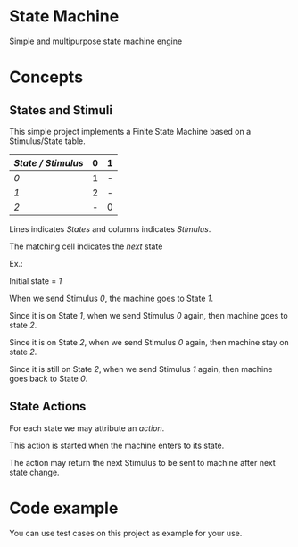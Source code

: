 State Machine
=============

Simple and multipurpose state machine engine

# Concepts

## States and Stimuli

This simple project implements a Finite State Machine based on a Stimulus/State table.

   | ***State / Stimulus*** | **0** | **1** |
   |------------------------|-------|-------|
   | *0*                    | 1     | -     |
   | *1*                    | 2     | -     |
   | *2*                    | -     | 0     |
   
Lines indicates *States* and columns indicates *Stimulus*.

The matching cell indicates the *next* state

Ex.:

Initial state = *1*

When we send Stimulus *0*, the machine goes to State *1*.

Since it is on State *1*, when we send Stimulus *0* again, then machine goes to state *2*.

Since it is on State *2*, when we send Stimulus *0* again, then machine stay on state *2*.

Since it is still on State *2*, when we send Stimulus *1* again, then machine goes back to State *0*.


## State Actions

For each state we may attribute an *action*.

This action is started when the machine enters to its state.

The action may return the next Stimulus to be sent to machine after next state change.

# Code example

You can use test cases on this project as example for your use.
 
